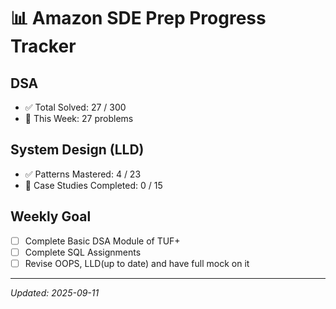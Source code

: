 #  📊  Amazon SDE Prep Progress Tracker

## DSA
- ✅ Total Solved: 27 / 300
- 🔄 This Week: 27 problems

## System Design (LLD)
- ✅ Patterns Mastered: 4 / 23
- 🔄 Case Studies Completed: 0 / 15

## Weekly Goal
- [ ] Complete Basic DSA Module of TUF+
- [ ] Complete SQL Assignments
- [ ] Revise OOPS, LLD(up to date) and have full mock on it

---
_Updated: 2025-09-11_
